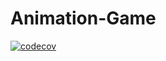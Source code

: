 # Animation-Game

[![codecov](https://codecov.io/gh/chickenalfredo/Animation-Game/branch/develop/graph/badge.svg)](https://codecov.io/gh/chickenalfredo/Animation-Game)
